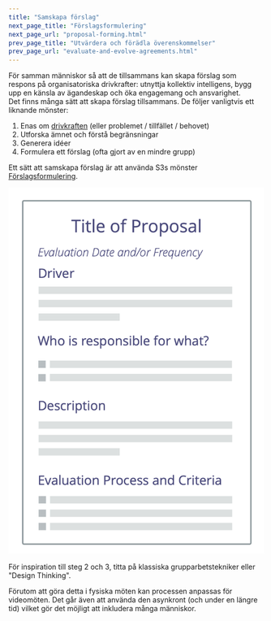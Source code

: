 ```yaml
---
title: "Samskapa förslag"
next_page_title: "Förslagsformulering"
next_page_url: "proposal-forming.html"
prev_page_title: "Utvärdera och förädla överenskommelser"
prev_page_url: "evaluate-and-evolve-agreements.html"
---
```



<div class="card summary"><div class="card-body">För samman människor så att de tillsammans kan skapa förslag som respons på organisatoriska drivkrafter: utnyttja kollektiv intelligens, bygg upp en känsla av ägandeskap och öka engagemang och ansvarighet.
</div></div>
Det finns många sätt att skapa förslag tillsammans. De följer vanligtvis ett liknande mönster:

1. Enas om <a href="glossary.html#entry-organizational-driver" class="glossary-tooltip" data-toggle="tooltip" title="Organisatorisk drivkraft: En drivkraft är en persons eller grupps motiv till att agera på en specifik situation. En drivkraft anses vara en **organisatorisk drivkraft** om en respons på den skulle hjälpa organisationen att generera värde, minska spill och slöseri eller undvika oönskade konsekvenser.">drivkraften</a> (eller problemet / tillfället / behovet)
2. Utforska ämnet och förstå begränsningar
3. Generera idéer
4. Formulera ett förslag (ofta gjort av en mindre grupp)

Ett sätt att samskapa förslag är att använda S3s mönster [Förslagsformulering](proposal-forming.html).

![Mall för förslag](img/templates/proposal-template.png)

För inspiration till steg 2 och 3, titta på klassiska grupparbetstekniker eller "Design Thinking".

Förutom att göra detta i fysiska möten kan processen anpassas för videomöten. Det går även att använda den asynkront (och under en längre tid) vilket gör det möjligt att inkludera många människor.

